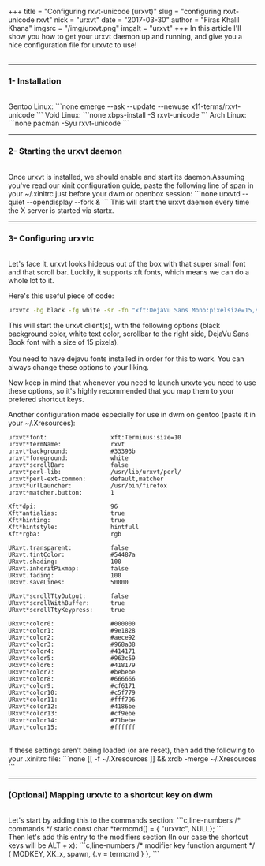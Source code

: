+++
title = "Configuring rxvt-unicode (urxvt)"
slug = "configuring rxvt-unicode rxvt"
nick = "urxvt"
date = "2017-03-30"
author = "Firas Khalil Khana"
imgsrc = "/img/urxvt.png"
imgalt = "urxvt"
+++
In this article I'll show you how to get your urxvt daemon up and running, and give you a nice configuration file for urxvtc to use!
<br/>
<br/>
<hr/>
<h3 id="Installation">1- Installation</h3>
<br/>
Gentoo Linux:
```none
emerge --ask --update --newuse x11-terms/rxvt-unicode
```
Void Linux:
```none
xbps-install -S rxvt-unicode
```
Arch Linux:
```none
pacman -Syu rxvt-unicode
```
<hr/>
<h3 id="Starting_the_urxvt_daemon">2- Starting the urxvt daemon</h3>
<br/>
Once urxvt is installed, we should enable and start its daemon.Assuming you've read our xinit configuration guide, paste the following line of span in your ~/.xinitrc just before your dwm or openbox session:
```none
urxvtd --quiet --opendisplay --fork &
```
This will start the urxvt daemon every time the X server is started via startx.
<hr/>
<h3 id="Configuring_urxvtc">3- Configuring urxvtc</h3>
<br/>
Let's face it, urxvt looks hideous out of the box with that super small font and that scroll bar. Luckily, it supports xft fonts, which means we can do a whole lot to it.

Here's this useful piece of code:
<br/>
```bash
urxvtc -bg black -fg white -sr -fn "xft:DejaVu Sans Mono:pixelsize=15,style=Book"
```
This will start the urxvt client(s), with the following options (black background color, white text color, scrollbar to the right side, DejaVu Sans Book font with a size of 15 pixels).
<br/>
<br/>
You need to have dejavu fonts installed in order for this to work. You can always change these options to your liking.

Now keep in mind that whenever you need to launch urxvtc you need to use these options, so it's highly recommended that you map them to your prefered shortcut keys.

Another configuration made especially for use in dwm on gentoo (paste it in your ~/.Xresources):
```none,line-numbers
urxvt*font:                  xft:Terminus:size=10
urxvt*termName:              rxvt
urxvt*background:            #33393b
urxvt*foreground:            white
urxvt*scrollBar:             false
urxvt*perl-lib:              /usr/lib/urxvt/perl/
urxvt*perl-ext-common:       default,matcher
urxvt*urlLauncher:           /usr/bin/firefox
urxvt*matcher.button:        1

Xft*dpi:                     96
Xft*antialias:               true
Xft*hinting:                 true
Xft*hintstyle:               hintfull
Xft*rgba:                    rgb

URxvt.transparent:           false
URxvt.tintColor:             #54487a
URxvt.shading:               100
URxvt.inheritPixmap:         false
URxvt.fading:                100
URxvt.saveLines:             50000

URxvt*scrollTtyOutput:       false
URxvt*scrollWithBuffer:      true
URxvt*scrollTtyKeypress:     true

URxvt*color0:      	         #000000
URxvt*color1:                #9e1828
URxvt*color2:      	         #aece92
URxvt*color3:      	         #968a38
URxvt*color4:      	         #414171
URxvt*color5:      	         #963c59
URxvt*color6:      	         #418179
URxvt*color7:      	         #bebebe
URxvt*color8:      	         #666666
URxvt*color9:      	         #cf6171
URxvt*color10:     	         #c5f779
URxvt*color11:     	         #fff796
URxvt*color12:     	         #4186be
URxvt*color13:     	         #cf9ebe
URxvt*color14:     	         #71bebe
URxvt*color15:     	         #ffffff
```
<br/>
If these settings aren't being loaded (or are reset), then add the following to your .xinitrc file:
```none
[[ -f ~/.Xresources ]] && xrdb -merge ~/.Xresources
```
<hr/>
<h3 id="Mapping_urxvtc_to_a_shortcut_key_on_dwm">(Optional) Mapping urxvtc to a shortcut key on dwm</h3>
<br/>
Let's start by adding this to the commands section:
```c,line-numbers
/* commands */
static const char *termcmd[]  = { "urxvtc", NULL};
```
<br/>
Then let's add this entry to the modifiers section (In our case the shortcut keys will be ALT + x):
```c,line-numbers
/* modifier                     key        function        argument */
{ MODKEY,	                XK_x, 	   spawn,          {.v = termcmd } },
```
